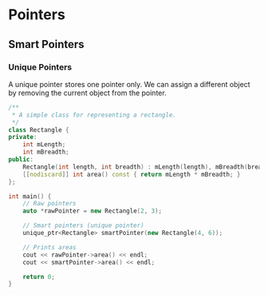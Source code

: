 # Pointers

## Smart Pointers

### Unique Pointers

A unique pointer stores one pointer only. We can assign a different object by removing the current object from the
pointer.

~~~c++
/**
 * A simple class for representing a rectangle.
 */
class Rectangle {
private:
    int mLength;
    int mBreadth;
public:
    Rectangle(int length, int breadth) : mLength(length), mBreadth(breadth) {}
    [[nodiscard]] int area() const { return mLength * mBreadth; }
};

int main() {
    // Raw pointers
    auto *rawPointer = new Rectangle(2, 3);

    // Smart pointers (unique pointer)
    unique_ptr<Rectangle> smartPointer(new Rectangle(4, 6));

    // Prints areas
    cout << rawPointer->area() << endl;
    cout << smartPointer->area() << endl;

    return 0;
}
~~~
